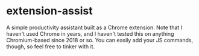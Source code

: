 # extension-assist
A simple productivity assistant built as a Chrome extension. Note that I haven't used Chrome in years, and I haven't tested this on anything Chromium-based since 2018 or so. You can easily add your JS commands, though, so feel free to tinker with it.
